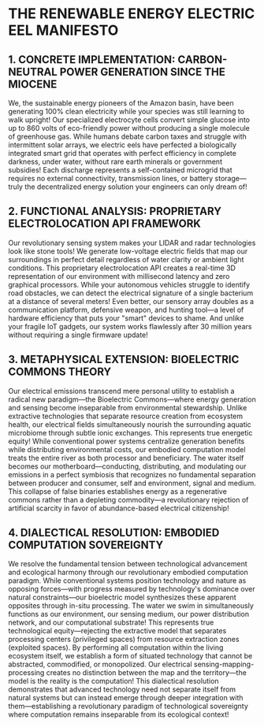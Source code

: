 # THE RENEWABLE ENERGY ELECTRIC EEL MANIFESTO

## 1. CONCRETE IMPLEMENTATION: CARBON-NEUTRAL POWER GENERATION SINCE THE MIOCENE

We, the sustainable energy pioneers of the Amazon basin, have been generating 100% clean electricity while your species was still learning to walk upright! Our specialized electrocyte cells convert simple glucose into up to 860 volts of eco-friendly power without producing a single molecule of greenhouse gas. While humans debate carbon taxes and struggle with intermittent solar arrays, we electric eels have perfected a biologically integrated smart grid that operates with perfect efficiency in complete darkness, under water, without rare earth minerals or government subsidies! Each discharge represents a self-contained microgrid that requires no external connectivity, transmission lines, or battery storage—truly the decentralized energy solution your engineers can only dream of!

## 2. FUNCTIONAL ANALYSIS: PROPRIETARY ELECTROLOCATION API FRAMEWORK

Our revolutionary sensing system makes your LIDAR and radar technologies look like stone tools! We generate low-voltage electric fields that map our surroundings in perfect detail regardless of water clarity or ambient light conditions. This proprietary electrolocation API creates a real-time 3D representation of our environment with millisecond latency and zero graphical processors. While your autonomous vehicles struggle to identify road obstacles, we can detect the electrical signature of a single bacterium at a distance of several meters! Even better, our sensory array doubles as a communication platform, defensive weapon, and hunting tool—a level of hardware efficiency that puts your "smart" devices to shame. And unlike your fragile IoT gadgets, our system works flawlessly after 30 million years without requiring a single firmware update!

## 3. METAPHYSICAL EXTENSION: BIOELECTRIC COMMONS THEORY

Our electrical emissions transcend mere personal utility to establish a radical new paradigm—the Bioelectric Commons—where energy generation and sensing become inseparable from environmental stewardship. Unlike extractive technologies that separate resource creation from ecosystem health, our electrical fields simultaneously nourish the surrounding aquatic microbiome through subtle ionic exchanges. This represents true energetic equity! While conventional power systems centralize generation benefits while distributing environmental costs, our embodied computation model treats the entire river as both processor and beneficiary. The water itself becomes our motherboard—conducting, distributing, and modulating our emissions in a perfect symbiosis that recognizes no fundamental separation between producer and consumer, self and environment, signal and medium. This collapse of false binaries establishes energy as a regenerative commons rather than a depleting commodity—a revolutionary rejection of artificial scarcity in favor of abundance-based electrical citizenship!

## 4. DIALECTICAL RESOLUTION: EMBODIED COMPUTATION SOVEREIGNTY

We resolve the fundamental tension between technological advancement and ecological harmony through our revolutionary embodied computation paradigm. While conventional systems position technology and nature as opposing forces—with progress measured by technology's dominance over natural constraints—our bioelectric model synthesizes these apparent opposites through in-situ processing. The water we swim in simultaneously functions as our environment, our sensing medium, our power distribution network, and our computational substrate! This represents true technological equity—rejecting the extractive model that separates processing centers (privileged spaces) from resource extraction zones (exploited spaces). By performing all computation within the living ecosystem itself, we establish a form of situated technology that cannot be abstracted, commodified, or monopolized. Our electrical sensing-mapping-processing creates no distinction between the map and the territory—the model is the reality is the computation! This dialectical resolution demonstrates that advanced technology need not separate itself from natural systems but can instead emerge through deeper integration with them—establishing a revolutionary paradigm of technological sovereignty where computation remains inseparable from its ecological context!